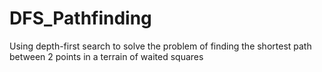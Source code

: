 # DFS_Pathfinding
Using depth-first search to solve the problem of finding the shortest path between 2 points in a terrain of waited squares
